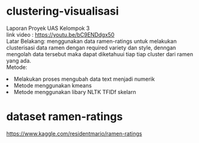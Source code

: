 # clustering-visualisasi
Laporan Proyek UAS Kelompok 3
<br>
link video : https://youtu.be/bC9ENDdgx50
<br>
Latar Belakang: menggunakan data ramen-ratings untuk melakukan clusterisasi data ramen dengan required variety dan style, denngan mengolah data tersebut maka dapat diketahuui tiap tiap cluster dari ramen yang ada. 
<br>
Metode:
<br>
<li>Melakukan proses mengubah data text menjadi numerik
<li>Metode menggunakan kmeans
<li>Metode menggunakan libary NLTK TFIDf skelarn

# dataset ramen-ratings 
https://www.kaggle.com/residentmario/ramen-ratings
